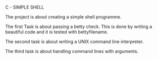 C - SIMPLE SHELL


The project is about creating a simple shell programme. 

The first Task is about passing a betty check. This is done by writing a beautiful code and it is tested with bettyfilename.

The second task is about writing a UNIX command line interpreter.

The third task is about handling command lines with arguments.

